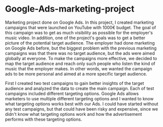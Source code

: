 # Google-Ads-marketing-project
Marketing project done on Google Ads. In this project, I created marketing campaigns that were launched on YouTube with 1000€ budget. 
The goal of this campaign was to get as much visibility as possible for the employer's music video. In addition, one of the project's goals was to get a better picture of the potential target audience. The employer had done marketing on Google Ads before, but the biggest problem with the previous marketing campaigns was that there was no target audience, but the ads were aimed globally at everyone. To make the campaigns more effective, we decided to map the target audience and reach only such people who listen the kind of music that the employer makes. In other words, we wanted the campaign ads to be more personal and aimed at a more specific target audience.

First I created two test campaigns to gain better insights of the target audience and analyzed the data to create the main campaign. Each of test campaigns included different targeting options. Google Ads allows marketers to use multiple different targeting options and I wanted to know what targeting options works best with our Ads. I could have started without any test campaigns, but that could have been risky and expensive, since we didn't know what targeting options work and how the advertisement performs with these targeting options. 

